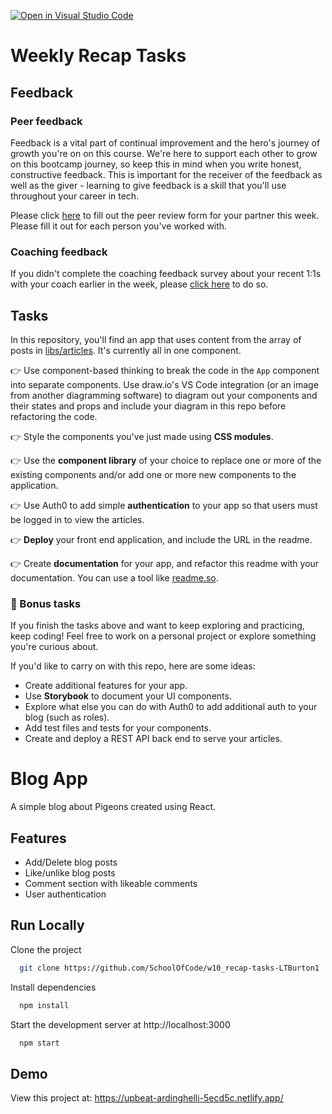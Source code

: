 [![Open in Visual Studio Code](https://classroom.github.com/assets/open-in-vscode-f059dc9a6f8d3a56e377f745f24479a46679e63a5d9fe6f495e02850cd0d8118.svg)](https://classroom.github.com/online_ide?assignment_repo_id=6838600&assignment_repo_type=AssignmentRepo)

# Weekly Recap Tasks

## Feedback

### Peer feedback

Feedback is a vital part of continual improvement and the hero's journey of growth you're on on this course. We're here to support each other to grow on this bootcamp journey, so keep this in mind when you write honest, constructive feedback. This is important for the receiver of the feedback as well as the giver - learning to give feedback is a skill that you'll use throughout your career in tech.

Please click [here](https://forms.gle/BJWLNvSgKsp9rkbF8) to fill out the peer review form for your partner this week. Please fill it out for each person you've worked with.

### Coaching feedback

If you didn't complete the coaching feedback survey about your recent 1:1s with your coach earlier in the week, please [click here](https://forms.gle/rwcyW9bTbVqX4nNz6) to do so.

## Tasks

In this repository, you'll find an app that uses content from the array of posts in [libs/articles](task2/src/libs/articles.js). It's currently all in one component.

👉 Use component-based thinking to break the code in the `App` component into separate components. Use draw.io's VS Code integration (or an image from another diagramming software) to diagram out your components and their states and props and include your diagram in this repo before refactoring the code.

👉 Style the components you've just made using **CSS modules**.

👉 Use the **component library** of your choice to replace one or more of the existing components and/or add one or more new components to the application.

👉 Use Auth0 to add simple **authentication** to your app so that users must be logged in to view the articles.

👉 **Deploy** your front end application, and include the URL in the readme.

👉 Create **documentation** for your app, and refactor this readme with your documentation. You can use a tool like [readme.so](https://readme.so/editor).

### 🌟 Bonus tasks

If you finish the tasks above and want to keep exploring and practicing, keep coding! Feel free to work on a personal project or explore something you're curious about.

If you'd like to carry on with this repo, here are some ideas:

- Create additional features for your app.
- Use **Storybook** to document your UI components.
- Explore what else you can do with Auth0 to add additional auth to your blog (such as roles).
- Add test files and tests for your components.
- Create and deploy a REST API back end to serve your articles.

# Blog App

A simple blog about Pigeons created using React.

## Features

- Add/Delete blog posts
- Like/unlike blog posts
- Comment section with likeable comments
- User authentication

## Run Locally

Clone the project

```bash
  git clone https://github.com/SchoolOfCode/w10_recap-tasks-LTBurton1 .
```

Install dependencies

```bash
  npm install
```

Start the development server at http://localhost:3000

```bash
  npm start
```

## Demo

View this project at: https://upbeat-ardinghelli-5ecd5c.netlify.app/

